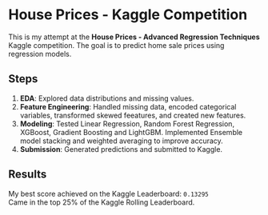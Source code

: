 # House Prices - Kaggle Competition

This is my attempt at the **House Prices - Advanced Regression Techniques** Kaggle competition. The goal is to predict home sale prices using regression models.

## Steps
1. **EDA**: Explored data distributions and missing values.
2. **Feature Engineering**: Handled missing data, encoded categorical variables, transformed skewed feeatures, and created new features.
3. **Modeling**: Tested Linear Regression, Random Forest Regression, XGBoost, Gradient Boosting and LightGBM. Implemented Ensemble model stacking and weighted averaging to improve accuracy. 
4. **Submission**: Generated predictions and submitted to Kaggle.

## Results
My best score achieved on the Kaggle Leaderboard: `0.13295`  
Came in the top 25% of the Kaggle Rolling Leaderboard.
